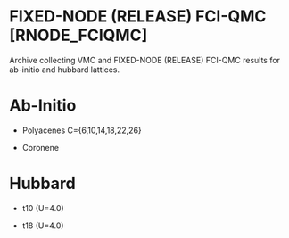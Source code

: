 # FIXED-NODE (RELEASE) FCI-QMC [RNODE_FCIQMC] 

Archive collecting VMC and FIXED-NODE (RELEASE) FCI-QMC
results for ab-initio and hubbard lattices.

Ab-Initio
========

- Polyacenes C={6,10,14,18,22,26}

- Coronene

Hubbard
=======

- t10 (U=4.0)

- t18 (U=4.0)
